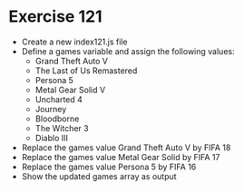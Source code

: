 # Exercise 121

* Create a new index121.js file
* Define a games variable and assign the following values:
  * Grand Theft Auto V
  * The Last of Us Remastered
  * Persona 5
  * Metal Gear Solid V
  * Uncharted 4
  * Journey
  * Bloodborne
  * The Witcher 3
  * Diablo III
* Replace the games value Grand Theft Auto V by FIFA 18
* Replace the games value Metal Gear Solid by FIFA 17
* Replace the games value Persona 5 by FIFA 16
* Show the updated games array as output